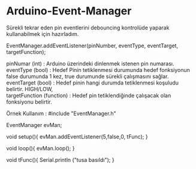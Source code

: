 # Arduino-Event-Manager

Sürekli tekrar eden pin eventlerini debouncing kontrolüde yaparak kullanabilmek için hazırladım.

EventManager.addEventListener(pinNumber, eventType, eventTarget, targetFunction);

pinNumar (int)            : Arduino üzerindeki dinlenmek istenen pin numarası.<br>
eventType (bool)          : Hedef Pinin tetiklenmesi durumunda hedef fonksiyonun false durumunda 1 kez, true durumunde sürekli çalışmasını sağlar.<br>
eventTarget (bool)        : Hedef pinin hangi durumda tetiklenmesi koşuludu belirtir. HIGH/LOW,<br>
targetFunction (function) : Hedef pin tetiklendiğinde çalışacak olan fonksiyonu belirtir.<br>

Örnek Kullanım :
#include "EventManager.h"

EventManager evMan;

void setup(){
  evMan.addEventListener(5,false,0, tFunc);
}

void loop(){
  evMan.loop();
}

void tFunc(){
  Serial.println ("tusa basıldı");
}
 

